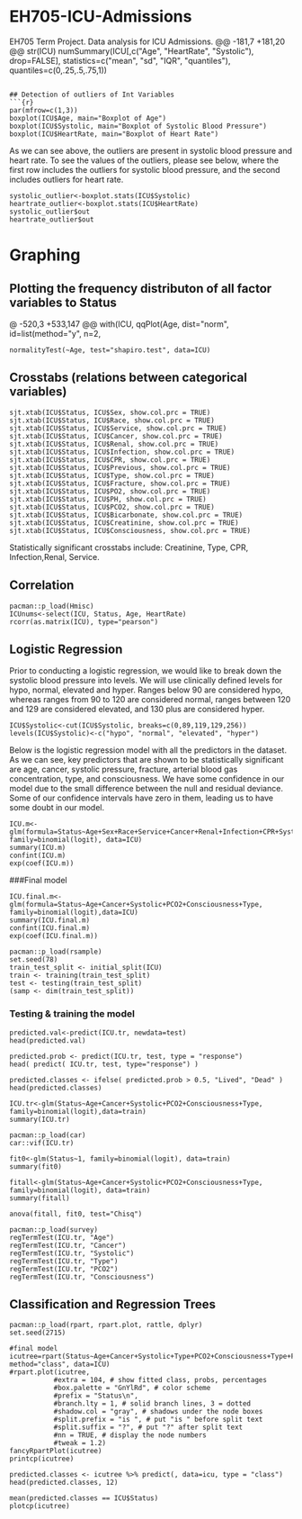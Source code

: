 # EH705-ICU-Admissions
EH705 Term Project. Data analysis for ICU Admissions.
@@ -181,7 +181,20 @@ str(ICU)
numSummary(ICU[,c("Age", "HeartRate", "Systolic"), drop=FALSE], statistics=c("mean", "sd", "IQR", 
  "quantiles"), quantiles=c(0,.25,.5,.75,1))
```

## Detection of outliers of Int Variables 
```{r}
par(mfrow=c(1,3))
boxplot(ICU$Age, main="Boxplot of Age")
boxplot(ICU$Systolic, main="Boxplot of Systolic Blood Pressure")
boxplot(ICU$HeartRate, main="Boxplot of Heart Rate")
```
As we can see above, the outliers are present in systolic blood pressure and heart rate. To see the values of the outliers, please see below, where the first row includes the outliers for systolic blood pressure, and the second includes outliers for heart rate.
```{r}
systolic_outlier<-boxplot.stats(ICU$Systolic)
heartrate_outlier<-boxplot.stats(ICU$HeartRate)
systolic_outlier$out
heartrate_outlier$out
```
# Graphing

## Plotting the frequency distributon of all factor variables to Status
@ -520,3 +533,147 @@ with(ICU, qqPlot(Age, dist="norm", id=list(method="y", n=2,
```{r}
normalityTest(~Age, test="shapiro.test", data=ICU)
```

## Crosstabs (relations between categorical variables)
```{r}
sjt.xtab(ICU$Status, ICU$Sex, show.col.prc = TRUE)
sjt.xtab(ICU$Status, ICU$Race, show.col.prc = TRUE)
sjt.xtab(ICU$Status, ICU$Service, show.col.prc = TRUE)
sjt.xtab(ICU$Status, ICU$Cancer, show.col.prc = TRUE)
sjt.xtab(ICU$Status, ICU$Renal, show.col.prc = TRUE)
sjt.xtab(ICU$Status, ICU$Infection, show.col.prc = TRUE)
sjt.xtab(ICU$Status, ICU$CPR, show.col.prc = TRUE)
sjt.xtab(ICU$Status, ICU$Previous, show.col.prc = TRUE)
sjt.xtab(ICU$Status, ICU$Type, show.col.prc = TRUE)
sjt.xtab(ICU$Status, ICU$Fracture, show.col.prc = TRUE)
sjt.xtab(ICU$Status, ICU$PO2, show.col.prc = TRUE)
sjt.xtab(ICU$Status, ICU$PH, show.col.prc = TRUE)
sjt.xtab(ICU$Status, ICU$PCO2, show.col.prc = TRUE)
sjt.xtab(ICU$Status, ICU$Bicarbonate, show.col.prc = TRUE)
sjt.xtab(ICU$Status, ICU$Creatinine, show.col.prc = TRUE)
sjt.xtab(ICU$Status, ICU$Consciousness, show.col.prc = TRUE)
```
Statistically significant crosstabs include: Creatinine, Type, CPR, Infection,Renal, Service. 

## Correlation 
```{r}
pacman::p_load(Hmisc)
ICUnums<-select(ICU, Status, Age, HeartRate)
rcorr(as.matrix(ICU), type="pearson")
```
## Logistic Regression 
Prior to conducting a logistic regression, we would like to break down the systolic blood pressure into levels. We will use clinically defined levels for hypo, normal, elevated and hyper. Ranges below 90 are considered hypo, whereas ranges from 90 to 120 are considered normal, ranges between 120 and 129 are considered elevated, and 130 plus are considered hyper. 

```{r}
ICU$Systolic<-cut(ICU$Systolic, breaks=c(0,89,119,129,256))
levels(ICU$Systolic)<-c("hypo", "normal", "elevated", "hyper")
```

Below is the logistic regression model with all the predictors in the dataset.
As we can see, key predictors that are shown to be statistically significant are age, cancer, systolic pressure, fracture, arterial blood gas concentration, type, and consciousness. We have some confidence in our model due to the small difference between the null and residual deviance. Some of our confidence intervals have zero in them, leading us to have some doubt in our model. 
```{r}
ICU.m<-glm(formula=Status~Age+Sex+Race+Service+Cancer+Renal+Infection+CPR+Systolic+HeartRate+Previous+Type+Fracture+PO2+PH+PCO2+Bicarbonate+Creatinine+Consciousness, family=binomial(logit), data=ICU)
summary(ICU.m)
confint(ICU.m)
exp(coef(ICU.m))
```










###Final model 

```{r}
ICU.final.m<-glm(formula=Status~Age+Cancer+Systolic+PCO2+Consciousness+Type, family=binomial(logit),data=ICU)
summary(ICU.final.m)
confint(ICU.final.m)
exp(coef(ICU.final.m))
```

```{r}
pacman::p_load(rsample)
set.seed(78)
train_test_split <- initial_split(ICU)
train <- training(train_test_split)
test <- testing(train_test_split)
(samp <- dim(train_test_split))
```

### Testing & training the model 
```{r}
predicted.val<-predict(ICU.tr, newdata=test)
head(predicted.val)

predicted.prob <- predict(ICU.tr, test, type = "response")
head( predict( ICU.tr, test, type="response") )

predicted.classes <- ifelse( predicted.prob > 0.5, "Lived", "Dead" )
head(predicted.classes)
```


```{r}
ICU.tr<-glm(Status~Age+Cancer+Systolic+PCO2+Consciousness+Type, family=binomial(logit),data=train)
summary(ICU.tr)
```

```{r}
pacman::p_load(car)
car::vif(ICU.tr)
```

```{r}
fit0<-glm(Status~1, family=binomial(logit), data=train)
summary(fit0)
```
```{r}
fitall<-glm(Status~Age+Cancer+Systolic+PCO2+Consciousness+Type, family=binomial(logit), data=train)
summary(fitall)
```
```{r}
anova(fitall, fit0, test="Chisq")
```

```{r}
pacman::p_load(survey)
regTermTest(ICU.tr, "Age")
regTermTest(ICU.tr, "Cancer")
regTermTest(ICU.tr, "Systolic")
regTermTest(ICU.tr, "Type")
regTermTest(ICU.tr, "PCO2")
regTermTest(ICU.tr, "Consciousness")
```

## Classification and Regression Trees 
```{r}
pacman::p_load(rpart, rpart.plot, rattle, dplyr)
set.seed(2715)

#final model 
icutree=rpart(Status~Age+Cancer+Systolic+Type+PCO2+Consciousness+Type+Fracture+Sex+Race+Service+Renal+Infection+CPR+HeartRate+Previous+PO2+PH+Bicarbonate+Creatinine+Consciousness, method="class", data=ICU)
#rpart.plot(icutree,
           #extra = 104, # show fitted class, probs, percentages
           #box.palette = "GnYlRd", # color scheme
           #prefix = "Status\n",
           #branch.lty = 1, # solid branch lines, 3 = dotted
           #shadow.col = "gray", # shadows under the node boxes
           #split.prefix = "is ", # put "is " before split text
           #split.suffix = "?", # put "?" after split text
           #nn = TRUE, # display the node numbers
           #tweak = 1.2)
fancyRpartPlot(icutree)
printcp(icutree)

predicted.classes <- icutree %>% predict(, data=icu, type = "class")
head(predicted.classes, 12)

mean(predicted.classes == ICU$Status)
plotcp(icutree)

```

